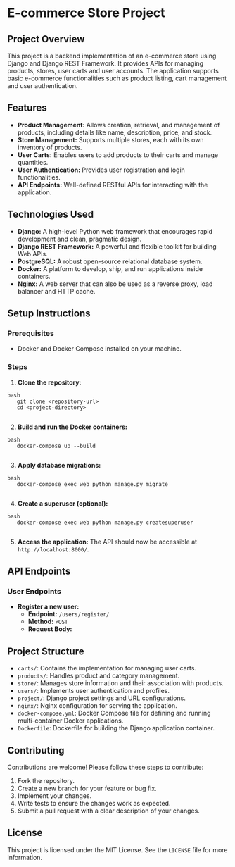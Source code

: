 # E-commerce Store Project

## Project Overview

This project is a backend implementation of an e-commerce store using Django and Django REST Framework. It provides APIs for managing products, stores, user carts and user accounts. The application supports basic e-commerce functionalities such as product listing, cart management and user authentication.

## Features

- **Product Management:** Allows creation, retrieval, and management of products, including details like name, description, price, and stock.
- **Store Management:** Supports multiple stores, each with its own inventory of products.
- **User Carts:** Enables users to add products to their carts and manage quantities.
- **User Authentication:** Provides user registration and login functionalities.
- **API Endpoints:** Well-defined RESTful APIs for interacting with the application.

## Technologies Used

- **Django:** A high-level Python web framework that encourages rapid development and clean, pragmatic design.
- **Django REST Framework:** A powerful and flexible toolkit for building Web APIs.
- **PostgreSQL:** A robust open-source relational database system.
- **Docker:** A platform to develop, ship, and run applications inside containers.
- **Nginx:** A web server that can also be used as a reverse proxy, load balancer and HTTP cache.

## Setup Instructions

### Prerequisites

- Docker and Docker Compose installed on your machine.

### Steps

1. **Clone the repository:**
```
bash
   git clone <repository-url>
   cd <project-directory>
   
```
2. **Build and run the Docker containers:**
```
bash
   docker-compose up --build
   
```
3. **Apply database migrations:**
```
bash
   docker-compose exec web python manage.py migrate
   
```
4. **Create a superuser (optional):**
```
bash
   docker-compose exec web python manage.py createsuperuser
   
```
5. **Access the application:**
   The API should now be accessible at `http://localhost:8000/`.

## API Endpoints

### User Endpoints

- **Register a new user:**
  - **Endpoint:** `/users/register/`
  - **Method:** `POST`
  - **Request Body:**
    

## Project Structure

- `carts/`: Contains the implementation for managing user carts.
- `products/`: Handles product and category management.
- `store/`: Manages store information and their association with products.
- `users/`: Implements user authentication and profiles.
- `project/`: Django project settings and URL configurations.
- `nginx/`: Nginx configuration for serving the application.
- `docker-compose.yml`: Docker Compose file for defining and running multi-container Docker applications.
- `Dockerfile`: Dockerfile for building the Django application container.

## Contributing

Contributions are welcome! Please follow these steps to contribute:

1. Fork the repository.
2. Create a new branch for your feature or bug fix.
3. Implement your changes.
4. Write tests to ensure the changes work as expected.
5. Submit a pull request with a clear description of your changes.

## License

This project is licensed under the MIT License. See the `LICENSE` file for more information.